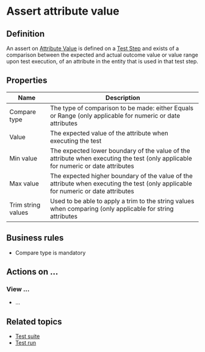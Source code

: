 # Assert attribute value

## Definition

An assert on [Attribute Value](attribute-value) is defined on a [Test Step](test-step) and exists of a comparison between the expected and actual outcome value or value range upon test execution, of an attribute in the entity that is used in that test step.

## Properties
| Name | Description |
| ----------- | ----------- |
| Compare type | The type of comparison to be made: either Equals or Range (only applicable for numeric or date attributes |
| Value | The expected value of the attribute when executing the test |
| Min value | The expected lower boundary of the value of the attribute when executing the test (only applicable for numeric or date attributes |
| Max value | The expected higher boundary of the value of the attribute when executing the test (only applicable for numeric or date attributes |
| Trim string values | Used to be able to apply a trim to the string values when comparing (only applicable for string attributes |

## Business rules
- Compare type is mandatory

## Actions on ...

### View ...
- ...

## Related topics
- [Test suite](test-suite)
- [Test run](test-run)

